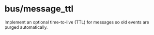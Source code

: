 # bus/message_ttl

Implement an optional time-to-live (TTL) for messages so old events are purged automatically.
